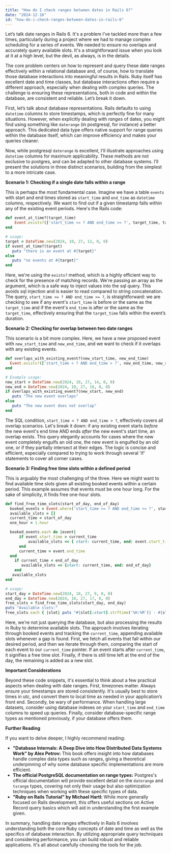 ```yaml
---
title: "How do I check ranges between dates in Rails 6?"
date: "2024-12-16"
id: "how-do-i-check-ranges-between-dates-in-rails-6"
---
```


Let’s talk date ranges in Rails 6. It's a problem I’ve tackled more than a few times, particularly during a project where we had to manage complex scheduling for a series of events. We needed to ensure no overlaps and accurately query available slots. It's a straightforward issue when you look at it at a high level, but the devil, as always, is in the details.

The core problem centers on how to represent and query these date ranges effectively within a relational database and, of course, how to translate those database interactions into meaningful results in Rails. Ruby itself has excellent date and time classes, but database interactions often require a different approach, especially when dealing with complex queries. The challenge is ensuring these representations, both in code and within the database, are consistent and reliable. Let’s break it down.

First, let’s talk about database representations. Rails defaults to using `datetime` columns to store timestamps, which is perfectly fine for many situations. However, when explicitly dealing with *ranges* of dates, you might find using something like `daterange` (in postgresql, for instance) a better approach. This dedicated data type offers native support for range queries within the database itself, which can improve efficiency and makes your queries cleaner.

Now, while postgresql `daterange` is excellent, I'll illustrate approaches using `datetime` columns for maximum applicability. These methods are not exclusive to postgres, and can be adapted to other database systems. I’ll present the solutions in three distinct scenarios, building from the simplest to a more intricate case.

**Scenario 1: Checking if a single date falls within a range**

This is perhaps the most fundamental case. Imagine we have a table `events` with start and end times stored as `start_time` and `end_time` as `datetime` columns, respectively. We want to find out if a given timestamp falls within any of the existing event periods. Here's the Rails code:

```ruby
def event_at_time?(target_time)
    Event.exists?(['start_time <= ? AND end_time >= ?', target_time, target_time])
end

# usage:
target = DateTime.new(2024, 10, 27, 12, 0, 0)
if event_at_time?(target)
   puts "there is an event at #{target}"
else
   puts "no events at #{target}"
end
```

Here, we're using the `exists?` method, which is a highly efficient way to check for the presence of matching records. We're passing an array as the argument, which is a safe way to inject values into the sql query. This avoids sql injection and is easier to read compared to string concatenation. The query, `start_time <= ? AND end_time >= ?`, is straightforward: we are checking to see if any event's `start_time` is before or the same as the `target_time` and if the event's `end_time` is after or the same as the `target_time`, effectively ensuring that the `target_time` falls within the event’s duration.

**Scenario 2: Checking for overlap between two date ranges**

This scenario is a bit more complex. Here, we have a new proposed event with `new_start_time` and `new_end_time`, and we want to check if it overlaps with any existing events.

```ruby
def overlaps_with_existing_event?(new_start_time, new_end_time)
  Event.exists?(['start_time < ? AND end_time > ?', new_end_time, new_start_time])
end

# Example usage:
new_start = DateTime.new(2024, 10, 27, 14, 0, 0)
new_end = DateTime.new(2024, 10, 27, 16, 0, 0)
if overlaps_with_existing_event?(new_start, new_end)
   puts "The new event overlaps"
else
   puts "The new event does not overlap"
end
```

The SQL condition, `start_time < ? AND end_time > ?`, effectively covers all overlap scenarios. Let's break it down: if any existing event starts *before* the new event's end time AND ends *after* the new event's start time, an overlap exists. This query elegantly accounts for cases where the new event completely engulfs an old one, the new event is engulfed by an old one, or if they partially intersect at their edges. The logic is concise and efficient, especially compared to trying to work through several 'if' statements to cover all corner cases.

**Scenario 3: Finding free time slots within a defined period**

This is arguably the most challenging of the three. Here we might want to find available time slots given all existing booked events within a certain period. This example assumes that events must be one hour long. For the sake of simplicity, it finds free one-hour slots.

```ruby
def find_free_time_slots(start_of_day, end_of_day)
  booked_events = Event.where('start_time >= ? AND end_time <= ?', start_of_day, end_of_day).order(:start_time)
  available_slots = []
  current_time = start_of_day
  one_hour = 1.hour

  booked_events.each do |event|
      if event.start_time > current_time
          available_slots << { start: current_time, end: event.start_time }
      end
      current_time = event.end_time
  end
    if current_time < end_of_day
       available_slots << {start: current_time, end: end_of_day}
    end
   available_slots
end

# usage:
start_day = DateTime.new(2024, 10, 27, 9, 0, 0)
end_day = DateTime.new(2024, 10, 27, 17, 0, 0)
free_slots = find_free_time_slots(start_day, end_day)
puts "Available slots:"
free_slots.each { |slot| puts "#{slot[:start].strftime('%H:%M')} - #{slot[:end].strftime('%H:%M')}" }
```

Here, we're not just querying the database, but also processing the results in Ruby to determine available slots. The approach involves iterating through booked events and tracking the `current_time`, appending available slots whenever a gap is found. First, we fetch all events that fall within our desired period, and then we iterate through them, comparing the start of each event to our `current_time` pointer. If an event starts after `current_time`, it signifies a free time slot. Finally, if there is still time left at the end of the day, the remaining is added as a new slot.

**Important Considerations**

Beyond these code snippets, it's essential to think about a few practical aspects when dealing with date ranges. First, timezones matter. Always ensure your timestamps are stored consistently. It's usually best to store times in utc, and convert them to local time as needed in your application’s front end. Secondly, be wary of performance. When handling large datasets, consider using database indexes on your `start_time` and `end_time` columns to speed up queries. Finally, consider database-specific range types as mentioned previously, if your database offers them.

**Further Reading**

If you want to delve deeper, I highly recommend reading:

*   **"Database Internals: A Deep Dive into How Distributed Data Systems Work" by Alex Petrov:** This book offers insight into how databases handle complex data types such as ranges, giving a theoretical underpinning of why some database specific implementations are more efficient.
*   **The official PostgreSQL documentation on range types:** Postgres's official documentation will provide excellent detail on the `daterange` and `tsrange` types, covering not only their usage but also optimization techniques when working with these specific types of data.
*   **"Ruby on Rails Tutorial" by Michael Hartl:** While more generally focused on Rails development, this offers useful sections on Active Record query basics which will aid in understanding the first example given.

In summary, handling date ranges effectively in Rails 6 involves understanding both the core Ruby concepts of date and time as well as the specifics of database interaction. By utilizing appropriate query techniques and considering performance, you can build robust and reliable applications. It's all about carefully choosing the tools for the job.
